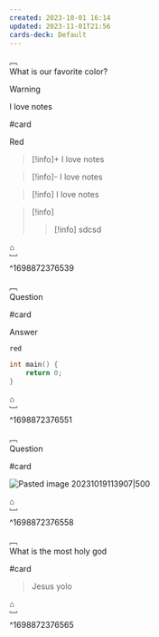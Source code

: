 ```yaml
---
created: 2023-10-01 16:14
updated: 2023-11-01T21:56
cards-deck: Default
---
```




﹇<br>
What is our favorite color?

> [!warning]
> I love notes

#card 

Red

> [!info]+
> I love notes

> [!info]-
> I love notes

> [!info]
> I love notes

> [!info]
> >[!info]
> >sdcsd
>

⌂
<br>﹈<br>^1698872376539



﹇<br>
Question

#card 

Answer

`red`

```cpp
int main() {
	return 0;
}
```

⌂
<br>﹈<br>^1698872376551



﹇<br>
Question 

#card 

![Pasted image 20231019113907|500](the-vault/assets/images/physics-img.png)

⌂
<br>﹈<br>^1698872376558



﹇<br>
What is the most holy god

#card 

> Jesus yolo

⌂
<br>﹈<br>^1698872376565






